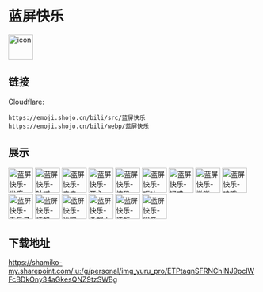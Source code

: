# 蓝屏快乐
<img src="https://emoji.shojo.cn/bili/src/蓝屏快乐/icon.png" width="50" height="50" alt="icon">

## 链接
Cloudflare:
```
https://emoji.shojo.cn/bili/src/蓝屏快乐
https://emoji.shojo.cn/bili/webp/蓝屏快乐
```
## 展示
<img src="https://emoji.shojo.cn/bili/src/蓝屏快乐/蓝屏快乐-发癫.png" width="50" height="50" alt="蓝屏快乐-发癫">
<img src="https://emoji.shojo.cn/bili/src/蓝屏快乐/蓝屏快乐-呐喊.png" width="50" height="50" alt="蓝屏快乐-呐喊">
<img src="https://emoji.shojo.cn/bili/src/蓝屏快乐/蓝屏快乐-亲亲.png" width="50" height="50" alt="蓝屏快乐-亲亲">
<img src="https://emoji.shojo.cn/bili/src/蓝屏快乐/蓝屏快乐-开心.png" width="50" height="50" alt="蓝屏快乐-开心">
<img src="https://emoji.shojo.cn/bili/src/蓝屏快乐/蓝屏快乐-惊恐.png" width="50" height="50" alt="蓝屏快乐-惊恐">
<img src="https://emoji.shojo.cn/bili/src/蓝屏快乐/蓝屏快乐-呕吐.png" width="50" height="50" alt="蓝屏快乐-呕吐">
<img src="https://emoji.shojo.cn/bili/src/蓝屏快乐/蓝屏快乐-疑惑.png" width="50" height="50" alt="蓝屏快乐-疑惑">
<img src="https://emoji.shojo.cn/bili/src/蓝屏快乐/蓝屏快乐-撇嘴.png" width="50" height="50" alt="蓝屏快乐-撇嘴">
<img src="https://emoji.shojo.cn/bili/src/蓝屏快乐/蓝屏快乐-哇哦.png" width="50" height="50" alt="蓝屏快乐-哇哦">
<img src="https://emoji.shojo.cn/bili/src/蓝屏快乐/蓝屏快乐-看乐子.png" width="50" height="50" alt="蓝屏快乐-看乐子">
<img src="https://emoji.shojo.cn/bili/src/蓝屏快乐/蓝屏快乐-愤怒.png" width="50" height="50" alt="蓝屏快乐-愤怒">
<img src="https://emoji.shojo.cn/bili/src/蓝屏快乐/蓝屏快乐-诶嘿.png" width="50" height="50" alt="蓝屏快乐-诶嘿">
<img src="https://emoji.shojo.cn/bili/src/蓝屏快乐/蓝屏快乐-希望之花.png" width="50" height="50" alt="蓝屏快乐-希望之花">
<img src="https://emoji.shojo.cn/bili/src/蓝屏快乐/蓝屏快乐-汗颜.png" width="50" height="50" alt="蓝屏快乐-汗颜">
<img src="https://emoji.shojo.cn/bili/src/蓝屏快乐/蓝屏快乐-得意.png" width="50" height="50" alt="蓝屏快乐-得意">

## 下载地址

https://shamiko-my.sharepoint.com/:u:/g/personal/img_yuru_pro/ETPtaqnSFRNChINJ9pclWFcBDkOny34aGkesQNZ9tzSWBg